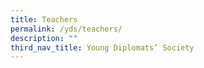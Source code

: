 ```yaml
---
title: Teachers
permalink: /yds/teachers/
description: ""
third_nav_title: Young Diplomats’ Society
---
```

